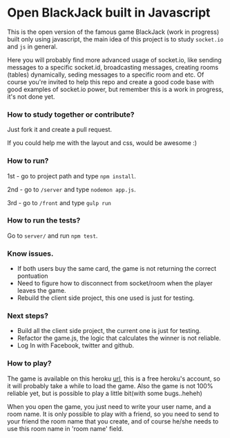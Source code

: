 # Open BlackJack built in Javascript
This is the open version of the famous game BlackJack (work in progress) built only using javascript, the main idea of this project is to study `socket.io` and `js` in general. 

Here you will probably find more advanced usage of socket.io, like sending messages to a specific socket.id, broadcasting messages, creating rooms (tables) dynamically, seding messages to a specific room and etc. Of course you're invited to help this repo and create a good code base with good examples of socket.io power, but remember this is a work in progress, it's not done yet.

### How to study together or contribute?
Just fork it and create a pull request.

If you could help me with the layout and css, would be awesome :)

### How to run?
1st - go to project path and type `npm install`.

2nd - go to `/server` and type `nodemon app.js`.

3rd - go to `/front` and type `gulp run`

### How to run the tests?
Go to `server/` and run `npm test`.

### Know issues.

* If both users buy the same card, the game is not returning the correct pontuation
* Need to figure how to disconnect from socket/room when the player leaves the game.
* Rebuild the client side project, this one used is just for testing.


### Next steps?

* Build all the client side project, the current one is just for testing.
* Refactor the game.js, the logic that calculates the winner is not reliable.
* Log In with Facebook, twitter and github.

### How to play?

The game is available on this heroku [url](https://infinite-citadel-7060.herokuapp.com/), this is a free heroku's account, so it will probably take a while to load the game. Also the game is not 100% reliable yet, but is possible to play a little bit(with some bugs..heheh)

When you open the game, you just need to write your user name, and a room name. It is only possible to play with a friend, so you need to send to your friend the room name that you create, and of course he/she needs to use this room name in 'room name' field.
